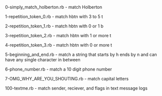 0-simply_match_holberton.rb - match Holberton

1-repetition_token_0.rb - match hbtn with 3 to 5 t

2-repetition_token_1.rb - match hbtn with 0 or 1 b

3-repetition_token_2.rb - match hbtn with 1 or more t

4-repetition_token_3.rb - match hbtn with 0 or more t

5-beginning_and_end.rb - match a string that starts by h ends by n and can have any single character in between

6-phone_number.rb - match a 10 digit phone number

7-OMG_WHY_ARE_YOU_SHOUTING.rb - match capital letters

100-textme.rb - match sender, reciever, and flags in text message logs
